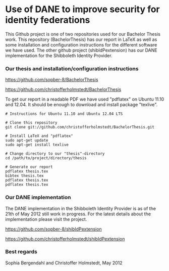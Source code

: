Use of DANE to improve security for identity federations
========================================================
This Github project is one of two repositories used for our Bachelor Thesis work.
This repository (BachelorThesis) has our report in LaTeX as well as some installation and configuration instructions for the different software we have used. The other github project (shibIdPextension) has our DANE implementation for the Shibboleth Identity Provider.

### Our thesis and installation/configuration instructions
https://github.com/sopber-8/BachelorThesis

https://github.com/christofferholmstedt/BachelorThesis

To get our report in a readable PDF we have used "pdflatex" on Ubuntu 11.10 and 12.04. It should be enough to download and install package "texlive". 

    # Instructions for Ubuntu 11.10 and Ubuntu 12.04 LTS

    # Clone this repository
    git clone git://github.com/christofferholmstedt/BachelorThesis.git

    # Install LaTeX and "pdflatex"
    sudo apt-get update
    sudo apt-get install texlive

    # Change directory to our "thesis"-directory
    cd /path/to/project/directory/thesis

    # Generate our report
    pdflatex thesis.tex
    bibtex thesis.tex
    pdflatex thesis.tex
    pdflatex thesis.tex

### Our DANE implementation
The DANE implementation in the Shibboleth Identity Provider is as of the 21th of May 2012 still work in progress. For the latest details about the implementation please visit the project.

https://github.com/sopber-8/shibIdPextension

https://github.com/christofferholmstedt/shibIdPextension

### Best regards
Sophia Bergendahl and Christoffer Holmstedt, May 2012

